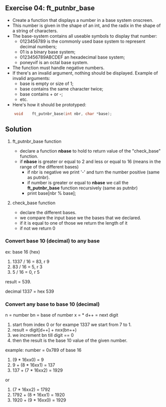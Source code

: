 ## Exercise 04: ft_putnbr_base
- Create a function that displays a number in a base system onscreen.
- This number is given in the shape of an int, and the radix in the shape of a string of characters.
- The base-system contains all useable symbols to display that number:
	- 0123456789 is the commonly used base system to represent decimal numbers;
	- 01 is a binary base system;
	- 0123456789ABCDEF an hexadecimal base system;
	- poneyvif is an octal base system.
- The function must handle negative numbers.
- If there's an invalid argument, nothing should be displayed. Example of invalid arguments:
	- base is empty or size of 1;
	- base contains the same character twice;
	- base contains + or -;
	- etc.
- Here's how it should be prototyped:
```C
	void	ft_putnbr_base(int nbr, char *base);
```

## Solution
1. ft_putnbr_base function
	- declare a function __nbase__ to hold to return value of the "check_base" function.
	- if __nbase__ is greater or equal to 2 and less or equal to 16 (means in the range of the different bases)
		- if nbr is negative we print '-' and turn the number positive (same as putnbr).
		- if number is greater or equal to __nbase__ we call the __ft_putnbr_base__ function recursively (same as putnbr)
		- print base[nbr % base];

2. check_base function
	- declare the different bases.
	- we compare the input base we the bases that we declared.
	- if it is equal to one of those we return the length of it
	- if not we return 0

### Convert base 10 (decimal) to any base

ex: base 16 (hex)

1. 1337 / 16 = 83, r 9
2. 83 / 16 = 5, r 3
3. 5 / 16 = 0, r 5

result = 539.

decimal 1337 = hex 539

### Convert any base to base 10 (decimal)

n = number
bn = base of number
x = *
d++ = next digit

1. start from index 0 or for exampe 1337 we start from 7 to 1.
2. result = digit[d++] + nxx(bn++)
3. we increment bn till digit == 0
4. then the result is the base 10 value of the given number.

example: 
number = 0x789 of base 16

1. (9 * 16xx0) = 9
2. 9 + (8 * 16xx1) = 137
3. 137 + (7 * 16xx2) = 1929

or 
1. (7 * 16xx2) = 1792
2. 1792 + (8 * 16xx1) = 1920
3. 1920 + (9 * 16xx0) = 1929 